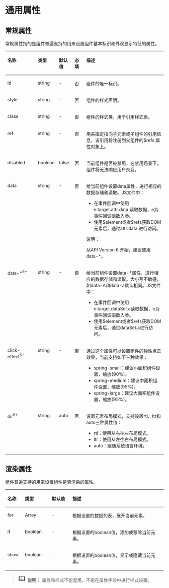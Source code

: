 # 通用属性<a name="ZH-CN_TOPIC_0000001173324641"></a>

## 常规属性<a name="section861395713012"></a>

常规属性指的是组件普遍支持的用来设置组件基本标识和外观显示特征的属性。

<table><thead align="left"><tr><th class="cellrowborder" valign="top" width="19.598040195980403%" id="mcps1.1.6.1.1"><p>名称</p>
</th>
<th class="cellrowborder" valign="top" width="11.178882111788822%" id="mcps1.1.6.1.2"><p>类型</p>
</th>
<th class="cellrowborder" valign="top" width="9.899010098990102%" id="mcps1.1.6.1.3"><p>默认值</p>
</th>
<th class="cellrowborder" valign="top" width="7.56924307569243%" id="mcps1.1.6.1.4"><p>必填</p>
</th>
<th class="cellrowborder" valign="top" width="51.754824517548236%" id="mcps1.1.6.1.5"><p>描述</p>
</th>
</tr>
</thead>
<tbody><tr><td class="cellrowborder" valign="top" width="19.598040195980403%" headers="mcps1.1.6.1.1 "><p>id</p>
</td>
<td class="cellrowborder" valign="top" width="11.178882111788822%" headers="mcps1.1.6.1.2 "><p>string</p>
</td>
<td class="cellrowborder" valign="top" width="9.899010098990102%" headers="mcps1.1.6.1.3 "><p>-</p>
</td>
<td class="cellrowborder" valign="top" width="7.56924307569243%" headers="mcps1.1.6.1.4 "><p>否</p>
</td>
<td class="cellrowborder" valign="top" width="51.754824517548236%" headers="mcps1.1.6.1.5 "><p>组件的唯一标识。</p>
</td>
</tr>
<tr><td class="cellrowborder" valign="top" width="19.598040195980403%" headers="mcps1.1.6.1.1 "><p>style</p>
</td>
<td class="cellrowborder" valign="top" width="11.178882111788822%" headers="mcps1.1.6.1.2 "><p>string</p>
</td>
<td class="cellrowborder" valign="top" width="9.899010098990102%" headers="mcps1.1.6.1.3 "><p>-</p>
</td>
<td class="cellrowborder" valign="top" width="7.56924307569243%" headers="mcps1.1.6.1.4 "><p>否</p>
</td>
<td class="cellrowborder" valign="top" width="51.754824517548236%" headers="mcps1.1.6.1.5 "><p>组件的样式声明。</p>
</td>
</tr>
<tr><td class="cellrowborder" valign="top" width="19.598040195980403%" headers="mcps1.1.6.1.1 "><p>class</p>
</td>
<td class="cellrowborder" valign="top" width="11.178882111788822%" headers="mcps1.1.6.1.2 "><p>string</p>
</td>
<td class="cellrowborder" valign="top" width="9.899010098990102%" headers="mcps1.1.6.1.3 "><p>-</p>
</td>
<td class="cellrowborder" valign="top" width="7.56924307569243%" headers="mcps1.1.6.1.4 "><p>否</p>
</td>
<td class="cellrowborder" valign="top" width="51.754824517548236%" headers="mcps1.1.6.1.5 "><p>组件的样式类，用于引用样式表。</p>
</td>
</tr>
<tr><td class="cellrowborder" valign="top" width="19.598040195980403%" headers="mcps1.1.6.1.1 "><p>ref</p>
</td>
<td class="cellrowborder" valign="top" width="11.178882111788822%" headers="mcps1.1.6.1.2 "><p>string</p>
</td>
<td class="cellrowborder" valign="top" width="9.899010098990102%" headers="mcps1.1.6.1.3 "><p>-</p>
</td>
<td class="cellrowborder" valign="top" width="7.56924307569243%" headers="mcps1.1.6.1.4 "><p>否</p>
</td>
<td class="cellrowborder" valign="top" width="51.754824517548236%" headers="mcps1.1.6.1.5 "><p>用来指定指向子元素<span>或子组件</span>的引用信息，该引用将注册到父组件的$refs 属性对象上。</p>
</td>
</tr>
<tr><td class="cellrowborder" valign="top" width="19.598040195980403%" headers="mcps1.1.6.1.1 "><p>disabled</p>
</td>
<td class="cellrowborder" valign="top" width="11.178882111788822%" headers="mcps1.1.6.1.2 "><p>boolean</p>
</td>
<td class="cellrowborder" valign="top" width="9.899010098990102%" headers="mcps1.1.6.1.3 "><p>false</p>
</td>
<td class="cellrowborder" valign="top" width="7.56924307569243%" headers="mcps1.1.6.1.4 "><p>否</p>
</td>
<td class="cellrowborder" valign="top" width="51.754824517548236%" headers="mcps1.1.6.1.5 "><p>当前组件是否被禁用，在禁用场景下，组件将无法响应用户交互。</p>
</td>
</tr>
<tr><td class="cellrowborder" valign="top" width="19.598040195980403%" headers="mcps1.1.6.1.1 "><p>data</p>
</td>
<td class="cellrowborder" valign="top" width="11.178882111788822%" headers="mcps1.1.6.1.2 "><p>string</p>
</td>
<td class="cellrowborder" valign="top" width="9.899010098990102%" headers="mcps1.1.6.1.3 "><p>-</p>
</td>
<td class="cellrowborder" valign="top" width="7.56924307569243%" headers="mcps1.1.6.1.4 "><p>否</p>
</td>
<td class="cellrowborder" valign="top" width="51.754824517548236%" headers="mcps1.1.6.1.5 "><p>给当前组件设置data属性，进行相应的数据存储和读取。JS文件中：</p>
<ul><li>在事件回调中使用 e.target.attr.data 读取数据，e为事件回调函数入参。</li><li>使用$element或者$refs获取DOM元素后，通过attr.data 进行访问。</li></ul>
<div class="note"><span class="notetitle"> 说明： </span><div class="notebody"><p>从API Version 6 开始，建议使用data-*。</p>
</div></div>
</td>
</tr>
<tr><td class="cellrowborder" valign="top" width="19.598040195980403%" headers="mcps1.1.6.1.1 "><p>data-*<sup>6+</sup></p>
</td>
<td class="cellrowborder" valign="top" width="11.178882111788822%" headers="mcps1.1.6.1.2 "><p>string</p>
</td>
<td class="cellrowborder" valign="top" width="9.899010098990102%" headers="mcps1.1.6.1.3 "><p>-</p>
</td>
<td class="cellrowborder" valign="top" width="7.56924307569243%" headers="mcps1.1.6.1.4 "><p>否</p>
</td>
<td class="cellrowborder" valign="top" width="51.754824517548236%" headers="mcps1.1.6.1.5 "><p>给当前组件设置data-*属性，进行相应的数据存储和读取。大小写不敏感，如data-A和data-a默认相同。JS文件中：</p>
<ul><li>在事件回调中使用 e.target.dataSet.a读取数据，e为事件回调函数入参。</li><li>使用$element或者$refs获取DOM元素后，通过dataSet.a进行访问。</li></ul>
</td>
</tr>
<tr><td class="cellrowborder" valign="top" width="19.598040195980403%" headers="mcps1.1.6.1.1 "><p>click-effect<sup>5+</sup></p>
</td>
<td class="cellrowborder" valign="top" width="11.178882111788822%" headers="mcps1.1.6.1.2 "><p>string</p>
</td>
<td class="cellrowborder" valign="top" width="9.899010098990102%" headers="mcps1.1.6.1.3 "><p>-</p>
</td>
<td class="cellrowborder" valign="top" width="7.56924307569243%" headers="mcps1.1.6.1.4 "><p>否</p>
</td>
<td class="cellrowborder" valign="top" width="51.754824517548236%" headers="mcps1.1.6.1.5 "><p>通过这个属性可以设置组件的弹性点击效果，当前支持如下三种效果：</p>
<ul><li>spring-small：建议小面积组件设置，缩放(90%)。</li><li>spring-medium：建议中面积组件设置，缩放(95%)。</li><li>spring-large：建议大面积组件设置，缩放(95%)。</li></ul>
</td>
</tr>
<tr><td class="cellrowborder" valign="top" width="19.598040195980403%" headers="mcps1.1.6.1.1 "><p>dir<sup><span>6+</span></sup></p>
</td>
<td class="cellrowborder" valign="top" width="11.178882111788822%" headers="mcps1.1.6.1.2 "><p>string</p>
</td>
<td class="cellrowborder" valign="top" width="9.899010098990102%" headers="mcps1.1.6.1.3 "><p>auto</p>
</td>
<td class="cellrowborder" valign="top" width="7.56924307569243%" headers="mcps1.1.6.1.4 "><p>否</p>
</td>
<td class="cellrowborder" valign="top" width="51.754824517548236%" headers="mcps1.1.6.1.5 "><p>设置元素布局模式，支持设置rtl、ltr和auto三种属性值：</p>
<ul><li>rtl：使用从右往左布局模式。</li><li>ltr：使用从左往右布局模式。</li><li>auto：跟随系统语言环境。</li></ul>
</td>
</tr>
</tbody>
</table>

## 渲染属性<a name="section1894362211119"></a>

组件普遍支持的用来设置组件是否渲染的属性。

<table><thead align="left"><tr><th class="cellrowborder" valign="top" width="11%" id="mcps1.1.5.1.1"><p>名称</p>
</th>
<th class="cellrowborder" valign="top" width="17%" id="mcps1.1.5.1.2"><p>类型</p>
</th>
<th class="cellrowborder" valign="top" width="13%" id="mcps1.1.5.1.3"><p>默认值</p>
</th>
<th class="cellrowborder" valign="top" width="59%" id="mcps1.1.5.1.4"><p>描述</p>
</th>
</tr>
</thead>
<tbody><tr><td class="cellrowborder" valign="top" width="11%" headers="mcps1.1.5.1.1 "><p>for</p>
</td>
<td class="cellrowborder" valign="top" width="17%" headers="mcps1.1.5.1.2 "><p>Array</p>
</td>
<td class="cellrowborder" valign="top" width="13%" headers="mcps1.1.5.1.3 "><p>-</p>
</td>
<td class="cellrowborder" valign="top" width="59%" headers="mcps1.1.5.1.4 "><p>根据设置的数据列表，展开当前元素。</p>
</td>
</tr>
<tr><td class="cellrowborder" valign="top" width="11%" headers="mcps1.1.5.1.1 "><p>if</p>
</td>
<td class="cellrowborder" valign="top" width="17%" headers="mcps1.1.5.1.2 "><p>boolean</p>
</td>
<td class="cellrowborder" valign="top" width="13%" headers="mcps1.1.5.1.3 "><p>-</p>
</td>
<td class="cellrowborder" valign="top" width="59%" headers="mcps1.1.5.1.4 "><p>根据设置的boolean值，添加或移除当前元素。</p>
</td>
</tr>
<tr><td class="cellrowborder" valign="top" width="11%" headers="mcps1.1.5.1.1 "><p>show</p>
</td>
<td class="cellrowborder" valign="top" width="17%" headers="mcps1.1.5.1.2 "><p>boolean</p>
</td>
<td class="cellrowborder" valign="top" width="13%" headers="mcps1.1.5.1.3 "><p>-</p>
</td>
<td class="cellrowborder" valign="top" width="59%" headers="mcps1.1.5.1.4 "><p>根据设置的boolean值，显示或隐藏当前元素。</p>
</td>
</tr>
</tbody>
</table>

>![](../../public_sys-resources/icon-note.gif) **说明：** 
>属性和样式不能混用，不能在属性字段中进行样式设置。

